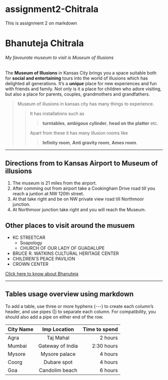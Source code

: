 # assignment2-Chitrala
This is assignment 2 on markdown

# Bhanuteja Chitrala
###### My favourate museum to visit is Museum of Illusions

The **Museum of Illusions** in Kansas City brings you a space suitable both for **social and entertaining** tours into the world of illusions which has delighted all generations. It’s a ***unique*** place for new experiences and fun with friends and family. Not only is it a place for children who adore visiting, but also a place for parents, couples, grandmothers and grandfathers.

>Museum of illusions in kansas city has many things to experience. 
>>It has installations such as
>>>**turntables**, **ambigous cylinder**, **head on the platter** etc.<br>
>>
>>Apart from these it has many illusion rooms like
>>>**Infinity room**, **Anti gravity room**, **Ames room**.<br>

---
## Directions from to Kansas Airport to Museum of illusions
1. The museum is 21 miles from the airport.
2. After comming out from airport take a Cookingham Drive road till you reach a juntion at NW 120th street.
3. At that take right and be on NW private view road till Northmoor junction.
4. At Northmoor junction take right and you will reach the Museum.


## Other places to visit around the musuem
- KC STREETCAR
    - Soapology
    - CHURCH OF OUR LADY OF GUADALUPE
- BRUCE R. WATKINS CULTURAL HERITAGE CENTER
- CHILDREN'S PEACE PAVILION
- CROWN CENTER

[Click here to know about Bhanuteja](AboutMe.md)


---
## Tables usage overview using markdown
To add a table, use three or more hyphens (---) to create each column’s header, and use pipes (|) to separate each column. For compatibility, you should also add a pipe on either end of the row.

| City Name   | Imp Location      | Time to spend   |
| :---        |    :----:         |          ---:   |
| Agra        | Taj Mahal         | 2 hours         |
| Mumbai      | Gateway of India  | 2:30 hours      |
| Mysore      | Mysore palace     | 4 hours         |
| Coorg       | Dubare spot       | 4 hours         |
| Goa         | Candolim beach    | 6 hours         |
